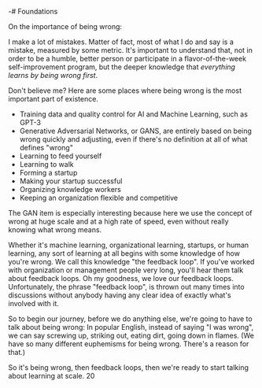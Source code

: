 -# Foundations

On the importance of being wrong:

I make a lot of mistakes. Matter of fact, most of what I do and say is a mistake, measured by some metric. It's important to understand that, not in order to be a humble, better person or participate in a flavor-of-the-week self-improvement program, but the deeper knowledge that *everything learns by being wrong first*.

Don't believe me? Here are some places where being wrong is the most important part of existence.

- Training data and quality control for AI and Machine Learning, such as GPT-3
- Generative Adversarial Networks, or GANS, are entirely based on being wrong quickly and adjusting, even if there's no definition at all of what defines "wrong"
- Learning to feed yourself
- Learning to walk
- Forming a startup
- Making your startup successful
- Organizing knowledge workers
- Keeping an organization flexible and competitive

The GAN item is especially interesting because here we use the concept of wrong at huge scale and at a high rate of speed, even without really knowing what wrong means.

Whether it's machine learning, organizational learning, startups, or human learning, any sort of learning at all begins with some knowledge of how you're wrong. We call this knowledge "the feedback loop". If you've worked with organization or management people very long, you'll hear them talk about feedback loops. Oh my goodness, we love our feedback loops. Unfortunately, the phrase "feedback loop", is thrown out many times into discussions without anybody having any clear idea of exactly what's involved with it.  


So to begin our journey, before we do anything else, we're going to have to talk about being wrong: In popular English, instead of saying "I was wrong", we can say screwing up, striking out, eating dirt, going down in flames. (We have so many different euphemisms for being wrong. There's a reason for that.)

So it's being wrong, then feedback loops, then we're ready to start talking about learning at scale.
20

